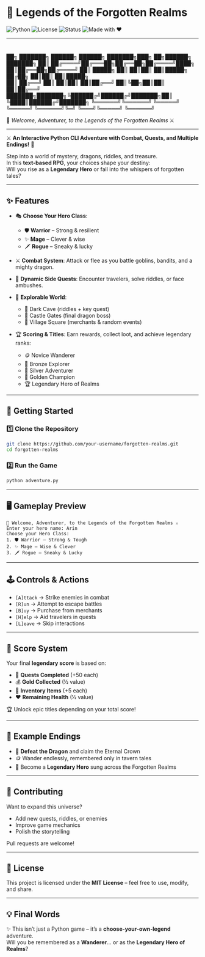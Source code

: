 # 🏰 Legends of the Forgotten Realms

![Python](https://img.shields.io/badge/Python-3.8%2B-blue?logo=python&logoColor=white)
![License](https://img.shields.io/badge/License-MIT-green.svg)
![Status](https://img.shields.io/badge/Status-Active-success)
![Made with ❤️](https://img.shields.io/badge/Made%20with-❤️-red)

---

#  
██╗     ███████╗ ██████╗ ██████╗ ███████╗███╗   ██╗██████╗ ███████╗
██║     ██╔════╝██╔═══██╗██╔══██╗██╔════╝████╗  ██║██╔══██╗██╔════╝
██║     █████╗  ██║   ██║██║  ██║█████╗  ██╔██╗ ██║██║  ██║█████╗  
██║     ██╔══╝  ██║   ██║██║  ██║██╔══╝  ██║╚██╗██║██║  ██║██╔══╝  
███████╗███████╗╚██████╔╝██████╔╝███████╗██║ ╚████║██████╔╝███████╗
╚══════╝╚══════╝ ╚═════╝ ╚═════╝ ╚══════╝╚═╝  ╚═══╝╚═════╝ ╚══════╝

🌌 *Welcome, Adventurer, to the Legends of the Forgotten Realms* ⚔️

---

⚔️ **An Interactive Python CLI Adventure with Combat, Quests, and Multiple Endings!** 🌌  

Step into a world of mystery, dragons, riddles, and treasure.  
In this **text-based RPG**, your choices shape your destiny:  
Will you rise as a **Legendary Hero** or fall into the whispers of forgotten tales?  

---

## ✨ Features

- 🎭 **Choose Your Hero Class**:  
  - 🛡️ **Warrior** – Strong & resilient  
  - ✨ **Mage** – Clever & wise  
  - 🗡️ **Rogue** – Sneaky & lucky  

- ⚔️ **Combat System**: Attack or flee as you battle goblins, bandits, and a mighty dragon.  

- 🎲 **Dynamic Side Quests**: Encounter travelers, solve riddles, or face ambushes.  

- 🧭 **Explorable World**:  
  - 🌌 Dark Cave (riddles + key quest)  
  - 🏰 Castle Gates (final dragon boss)  
  - 🌳 Village Square (merchants & random events)  

- 🏆 **Scoring & Titles**: Earn rewards, collect loot, and achieve legendary ranks:  
  - 🪙 Novice Wanderer  
  - 🥉 Bronze Explorer  
  - 🥈 Silver Adventurer  
  - 🥇 Golden Champion  
  - 🏆 Legendary Hero of Realms  

---

## 🚀 Getting Started

### 1️⃣ Clone the Repository
```bash
git clone https://github.com/your-username/forgotten-realms.git
cd forgotten-realms
```

### 2️⃣ Run the Game
```bash
python adventure.py
```

---

## 🖥️ Gameplay Preview

```
🌌 Welcome, Adventurer, to the Legends of the Forgotten Realms ⚔️
Enter your hero name: Arin
Choose your Hero Class:
1. 🛡️ Warrior – Strong & Tough
2. ✨ Mage – Wise & Clever
3. 🗡️ Rogue – Sneaky & Lucky
```

---

## 🕹️ Controls & Actions

- `[A]ttack` → Strike enemies in combat  
- `[R]un` → Attempt to escape battles  
- `[B]uy` → Purchase from merchants  
- `[H]elp` → Aid travelers in quests  
- `[L]eave` → Skip interactions  

---

## 🎯 Score System

Your final **legendary score** is based on:  
- 📜 **Quests Completed** (+50 each)  
- 💰 **Gold Collected** (½ value)  
- 🎒 **Inventory Items** (+5 each)  
- ❤️ **Remaining Health** (½ value)  

🏆 Unlock epic titles depending on your total score!  

---

## 🌟 Example Endings

- 👑 **Defeat the Dragon** and claim the Eternal Crown  
- 🪙 Wander endlessly, remembered only in tavern tales  
- 🌌 Become a **Legendary Hero** sung across the Forgotten Realms  

---

## 🤝 Contributing

Want to expand this universe?  
- Add new quests, riddles, or enemies  
- Improve game mechanics  
- Polish the storytelling  

Pull requests are welcome!  

---

## 📜 License

This project is licensed under the **MIT License** – feel free to use, modify, and share.  

---

## 💡 Final Words

✨ This isn’t just a Python game – it’s a **choose-your-own-legend** adventure.  
Will you be remembered as a **Wanderer**… or as the **Legendary Hero of Realms**?  
